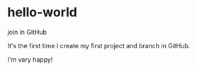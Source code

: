 # hello-world
join in GitHub

It's the first time I create my first project and branch in GitHub.

I'm very happy!
